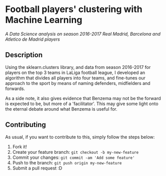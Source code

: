 # Football players' clustering with Machine Learning
_A Data Science analysis on season 2016-2017 Real Madrid, Barcelona and Atletico de Madrid players_

## Description
Using the sklearn.clusters library, and data from season 2016-2017 for players on the top 3 teams in LaLiga football league, I developed an algorithm that divides all players into four teams, and fine-tunes our approach to the sport by means of naming defenders, midfielders and forwards.

As a side note, it also gives evidence that Benzema may not be the forward is expected to be, but more of a 'facilitator'. This may give some light onto the eternal debate around what Benzema is useful for.

## Contributing
As usual, if you want to contribute to this, simply follow the steps below:

1. Fork it!
2. Create your feature branch: `git checkout -b my-new-feature`
3. Commit your changes: `git commit -am 'Add some feature'`
4. Push to the branch: `git push origin my-new-feature`
5. Submit a pull request :D
